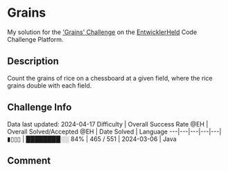 # Grains

My solution for the ['Grains' Challenge](https://platform.entwicklerheld.de/challenge/grains?technology=Java) on the [EntwicklerHeld](https://platform.entwicklerheld.de/) Code Challenge Platform.

## Description
Count the grains of rice on a chessboard at a given field, where the rice grains double with each field.

## Challenge Info
Data last updated: 2024-04-17
Difficulty | Overall Success Rate @EH | Overall Solved/Accepted @EH | Date Solved | Language
---|---|---|---|---|
▮▯▯▯ | ████████░░ 84% | 465 / 551 | 2024-03-06 | Java

## Comment
